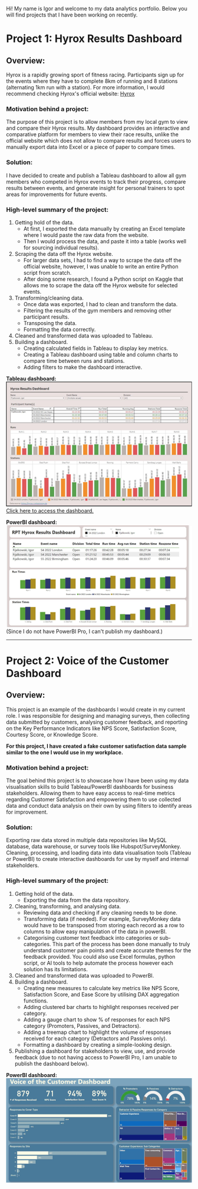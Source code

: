 Hi! My name is Igor and welcome to my data analytics portfolio.
Below you will find projects that I have been working on recently. 

# **Project 1: Hyrox Results Dashboard**

## **Overview:**
Hyrox is a rapidly growing sport of fitness racing. Participants sign up for the events where they have to complete 8km of running and 8 stations (alternating 1km run with a station). 
For more information, I would recommend checking Hyrox's official website: [Hyrox](https://hyrox.com)

### **Motivation behind a project:**
The purpose of this project is to allow members from my local gym to view and compare their Hyrox results. My dashboard provides an interactive and comparative platform for members to view their race results, unlike the official website which does not allow to compare results and forces users to manually export data into Excel or a piece of paper to compare times.

### **Solution:**
I have decided to create and publish a Tableau dashboard to allow all gym members who competed in Hyrox events to track their progress, compare results between events, and generate insight for personal trainers to spot areas for improvements for future events. 

### **High-level summary of the project:**
1. Getting hold of the data. 
   - At first, I exported the data manually by creating an Excel template where I would paste the raw data from the website. 
   - Then I would process the data, and paste it into a table (works well for sourcing individual results).
2. Scraping the data off the Hyrox website. 
   - For larger data sets, I had to find a way to scrape the data off the official website, however, I was unable to write an entire Python script from scratch. 
   - After doing some research, I found a Python script on Kaggle that allows me to scrape the data off the Hyrox website for selected events.
3. Transforming/cleaning data.
   - Once data was exported, I had to clean and transform the data.
   - Filtering the results of the gym members and removing other participant results.
   - Transposing the data.
   - Formatting the data correctly.
4. Cleaned and transformed data was uploaded to Tableau.
5. Building a dashboard.  
   - Creating calculated fields in Tableau to display key metrics.
   - Creating a Tableau dashboard using table and column charts to compare time between runs and stations.
   - Adding filters to make the dashboard interactive.

**Tableau dashboard:**
![Alt text](https://github.com/Igor-Fij/Portfolio/blob/main/images/Tableau%20Hyrox%20Dashboard.JPG?raw=true)
[Click here to access the dashboard.](https://public.tableau.com/views/HyroxResultsDashboard/ParticipantDashboard3?:language=en-GB&publish=yes&:display_count=n&:origin=viz_share_link)


**PowerBI dashboard:**
![Alt text](https://github.com/Igor-Fij/Portfolio/blob/main/images/PowerBI%20Dashboard.JPG?raw=true)
(Since I do not have PowerBI Pro, I can't publish my dashboard.)

---

# **Project 2: Voice of the Customer Dashboard**

## **Overview:**
This project is an example of the dashboards I would create in my current role. I was responsible for designing and managing surveys, then collecting data submitted by customers, analysing customer feedback, and reporting on the Key Performance Indicators like NPS Score, Satisfaction Score, Courtesy Score, or Knowledge Score. 

**For this project, I have created a fake customer satisfaction data sample similar to the one I would use in my workplace.**

### **Motivation behind a project:**
The goal behind this project is to showcase how I have been using my data visualisation skills to build Tableau/PowerBI dashboards for business stakeholders. Allowing them to have easy access to real-time metrics regarding Customer Satisfaction and empowering them to use collected data and conduct data analysis on their own by using filters to identify areas for improvement. 

### **Solution:**
Exporting raw data stored in multiple data repositories like MySQL database, data warehouse, or survey tools like Hubspot/SurveyMonkey. Cleaning, processing, and loading data into data visualisation tools (Tableau or PowerBI) to create interactive dashboards for use by myself and internal stakeholders. 

### **High-level summary of the project:**
1. Getting hold of the data. 
   - Exporting the data from the data repository.
2. Cleaning, transforming, and analysing data.
   - Reviewing data and checking if any cleaning needs to be done.
   - Transforming data (if needed). For example, SurveyMonkey data would have to be transposed from storing each record as a row to columns to allow easy manipulation of the data in powerBI.
   - Categorising customer text feedback into categories or sub-categories. This part of the process has been done manually to truly understand customer pain points and create accurate themes for the feedback provided. You could also use Excel formulas, python script, or AI tools to help automate the process however each solution has its limitations.
3. Cleaned and transformed data was uploaded to PowerBI.
4. Building a dashboard.
   - Creating new measures to calculate key metrics like NPS Score, Satisfaction Score, and Ease Score by utilising DAX aggregation functions.
   - Adding clustered bar charts to highlight responses received per category.
   - Adding a gauge chart to show % of responses for each NPS category (Promoters, Passives, and Detractors).
   - Adding a treemap chart to highlight the volume of responses received for each category (Detractors and Passives only).
   - Formatting a dashboard by creating a simple-looking design.
5. Publishing a dashboard for stakeholders to view, use, and provide feedback (due to not having access to PowerBI Pro, I am unable to publish the dashboard below).

**PowerBI dashboard:**
![Alt text](https://github.com/Igor-Fij/Portfolio/blob/main/images/VoC%20Dashboard%20PowerBI.JPG)
